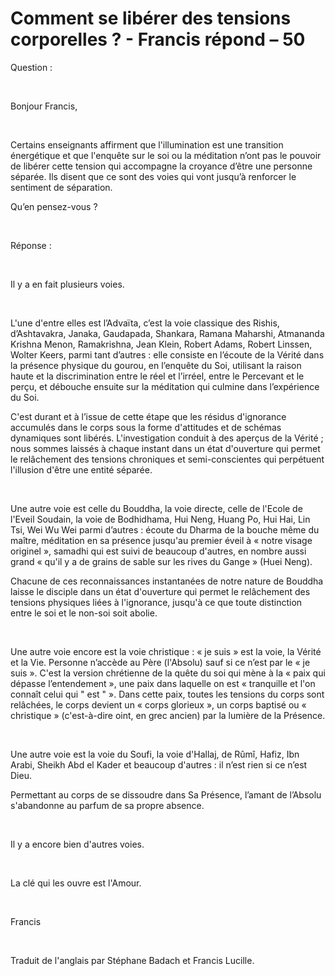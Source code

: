 # Comment se libérer des tensions corporelles ? - Francis répond – 50

Question :  

&nbsp;  

Bonjour Francis,  

&nbsp;  

Certains enseignants affirment que l'illumination est une transition &eacute;nerg&eacute;tique et que l'enqu&ecirc;te sur le soi ou la m&eacute;ditation n&rsquo;ont pas le pouvoir de lib&eacute;rer cette tension qui accompagne la croyance d&rsquo;&ecirc;tre une personne s&eacute;par&eacute;e. Ils disent que ce sont des voies qui vont jusqu&rsquo;&agrave; renforcer le sentiment de s&eacute;paration.  

Qu&rsquo;en pensez-vous ?  

&nbsp;  

R&eacute;ponse :  

&nbsp;  

Il y a en fait plusieurs voies.  

&nbsp;  

L'une d'entre elles est l&rsquo;Adva&iuml;ta, c&rsquo;est la voie classique des Rishis, d&rsquo;Ashtavakra, Janaka, Gaudapada, Shankara, Ramana Maharshi, Atmananda Krishna Menon, Ramakrishna, Jean Klein, Robert Adams, Robert Linssen, Wolter Keers, parmi tant d&rsquo;autres : elle consiste en l&rsquo;&eacute;coute de la V&eacute;rit&eacute; dans la pr&eacute;sence physique du gourou, en l&rsquo;enqu&ecirc;te du Soi, utilisant la raison haute et la discrimination entre le r&eacute;el et l&rsquo;irr&eacute;el, entre le Percevant et le per&ccedil;u, et d&eacute;bouche ensuite sur la m&eacute;ditation qui culmine dans l&rsquo;exp&eacute;rience du Soi.  

C'est durant et &agrave; l&rsquo;issue de cette &eacute;tape que les r&eacute;sidus d'ignorance accumul&eacute;s dans le corps sous la forme d'attitudes et de sch&eacute;mas dynamiques sont lib&eacute;r&eacute;s. L'investigation conduit &agrave; des aper&ccedil;us de la V&eacute;rit&eacute; ; nous sommes laiss&eacute;s &agrave; chaque instant dans un &eacute;tat d'ouverture qui permet le rel&acirc;chement des tensions chroniques et semi-conscientes qui perp&eacute;tuent l'illusion d'&ecirc;tre une entit&eacute; s&eacute;par&eacute;e.  

&nbsp;  

Une autre voie est celle du Bouddha, la voie directe, celle de l'Ecole de l'Eveil Soudain, la voie de Bodhidhama, Hui Neng, Huang Po, Hui Hai, Lin Tsi, Wei Wu Wei parmi d&rsquo;autres : &eacute;coute du Dharma de la bouche m&ecirc;me du ma&icirc;tre, m&eacute;ditation en sa pr&eacute;sence jusqu'au premier &eacute;veil &agrave; &laquo; notre visage originel &raquo;, samadhi qui est suivi de beaucoup d'autres, en nombre aussi grand &laquo; qu'il y a de grains de sable sur les rives du Gange &raquo; (Huei Neng).  

Chacune de ces reconnaissances instantan&eacute;es de notre nature de Bouddha laisse le disciple dans un &eacute;tat d'ouverture qui permet le rel&acirc;chement des tensions physiques li&eacute;es &agrave; l'ignorance, jusqu'&agrave; ce que toute distinction entre le soi et le non-soi soit abolie.  

&nbsp;  

Une autre voie encore est la voie christique : &laquo; je suis &raquo; est la voie, la V&eacute;rit&eacute; et la Vie. Personne n&rsquo;acc&egrave;de au P&egrave;re (l'Absolu) sauf si ce n&rsquo;est par le &laquo; je suis &raquo;. C'est la version chr&eacute;tienne de la qu&ecirc;te du soi qui m&egrave;ne &agrave; la &laquo; paix qui d&eacute;passe l&rsquo;entendement &raquo;, une paix dans laquelle on est &laquo; tranquille et l'on conna&icirc;t celui qui &quot; est &quot; &raquo;. Dans cette paix, toutes les tensions du corps sont rel&acirc;ch&eacute;es, le corps devient un &laquo; corps glorieux &raquo;, un corps baptis&eacute; ou &laquo; christique &raquo; (c'est-&agrave;-dire oint, en grec ancien) par la lumi&egrave;re de la Pr&eacute;sence.  

&nbsp;  

Une autre voie est la voie du Soufi, la voie d'Hallaj, de R&ucirc;m&icirc;, Hafiz, Ibn Arabi, Sheikh Abd el Kader et beaucoup d'autres : il n&rsquo;est rien si ce n&rsquo;est Dieu.  

Permettant au corps de se dissoudre dans Sa Pr&eacute;sence, l&rsquo;amant de l&rsquo;Absolu s'abandonne au parfum de sa propre absence.  

&nbsp;  

Il y a encore bien d'autres voies.  

&nbsp;  

La cl&eacute; qui les ouvre est l'Amour.  

&nbsp;  

Francis  

&nbsp;  

Traduit de l'anglais par St&eacute;phane Badach et Francis Lucille.  

